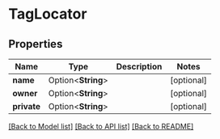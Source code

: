# TagLocator

## Properties

Name | Type | Description | Notes
------------ | ------------- | ------------- | -------------
**name** | Option<**String**> |  | [optional]
**owner** | Option<**String**> |  | [optional]
**private** | Option<**String**> |  | [optional]

[[Back to Model list]](../README.md#documentation-for-models) [[Back to API list]](../README.md#documentation-for-api-endpoints) [[Back to README]](../README.md)


